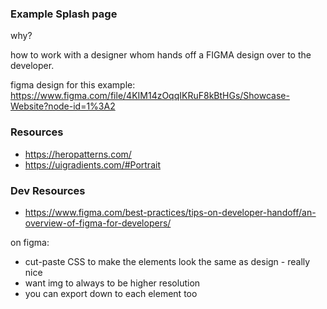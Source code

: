 ### Example Splash page

why?

how to work with a designer whom hands off a FIGMA
design over to the developer. 

figma design for this example:
https://www.figma.com/file/4KIM14zOqqIKRuF8kBtHGs/Showcase-Website?node-id=1%3A2

### Resources
- https://heropatterns.com/
- https://uigradients.com/#Portrait

### Dev Resources
- https://www.figma.com/best-practices/tips-on-developer-handoff/an-overview-of-figma-for-developers/

on figma:
- cut-paste CSS to make the elements look the same as design - really nice
- want img to always to be higher resolution
- you can export down to each element too

